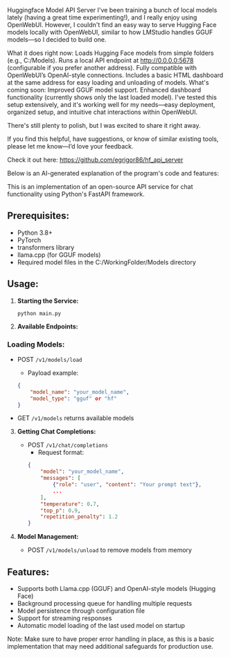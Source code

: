 Huggingface Model API Server
I've been training a bunch of local models lately (having a great time experimenting!), and I really enjoy using OpenWebUI. However, I couldn't find an easy way to serve Hugging Face models locally with OpenWebUI, similar to how LMStudio handles GGUF models—so I decided to build one.

What it does right now:
Loads Hugging Face models from simple folders (e.g., C:/Models).
Runs a local API endpoint at http://0.0.0.0:5678 (configurable if you prefer another address).
Fully compatible with OpenWebUI’s OpenAI-style connections.
Includes a basic HTML dashboard at the same address for easy loading and unloading of models.
What's coming soon:
Improved GGUF model support.
Enhanced dashboard functionality (currently shows only the last loaded model).
I've tested this setup extensively, and it's working well for my needs—easy deployment, organized setup, and intuitive chat interactions within OpenWebUI.

There's still plenty to polish, but I was excited to share it right away.

If you find this helpful, have suggestions, or know of similar existing tools, please let me know—I’d love your feedback.

Check it out here:  https://github.com/egrigor86/hf_api_server



Below is an AI-generated explanation of the program's code and features:



This is an implementation of an open-source API service for chat functionality using Python's FastAPI framework.

## Prerequisites:
- Python 3.8+
- PyTorch
- transformers library
- llama.cpp (for GGUF models)
- Required model files in the C:/WorkingFolder/Models directory

## Usage:

1. **Starting the Service:**
   ```
   python main.py
   ```

2. **Available Endpoints:**

### Loading Models:
   - POST `/v1/models/load`
     - Payload example:
     ```json
     {
         "model_name": "your_model_name",
         "model_type": "gguf" or "hf"
     }
     ```
   
   - GET `/v1/models` returns available models

3. **Getting Chat Completions:**
   - POST `/v1/chat/completions`
     - Request format:
     ```json
     {
         "model": "your_model_name",
         "messages": [
             {"role": "user", "content": "Your prompt text"},
             ...
         ],
         "temperature": 0.7,
         "top_p": 0.9,
         "repetition_penalty": 1.2
     }
     ```

4. **Model Management:**
   - POST `/v1/models/unload` to remove models from memory

## Features:
- Supports both Llama.cpp (GGUF) and OpenAI-style models (Hugging Face)
- Background processing queue for handling multiple requests
- Model persistence through configuration file
- Support for streaming responses
- Automatic model loading of the last used model on startup

Note: Make sure to have proper error handling in place, as this is a basic implementation that may need additional safeguards for production use.